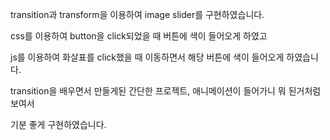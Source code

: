 transition과 transform을 이용하여 image slider를 구현하였습니다.

css를 이용하여 button을 click되었을 때 버튼에 색이 들어오게 하였고

js를 이용하여 화살표를 click했을 때 이동하면서 해당 버튼에 색이 들어오게 하였습니다.

transition을 배우면서 만들게된 간단한 프로젝트, 애니메이션이 들어가니 뭐 된거처럼 보여서

기분 좋게 구현하였습니다.